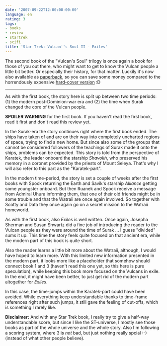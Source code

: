 ```yaml
---
date: '2007-09-22T12:00:00-00:00'
language: en
rating: 3
tags:
- books
- review
- startrek
- scifi
title: 'Star Trek: Vulcan''s Soul II - Exiles'
---
```



<img src="/media/2007/exiles.small.jpg" alt="" class="left" />The second book of the "Vulcan's Soul" trilogy is once again a book for those of you out there, who might want to get to know the Vulcan people a little bit better. Or especially their history, for that matter. Luckily it's now also available as [paperback](http://www.amazon.com/Vulcans-Soul-Trilogy-Book-Two/dp/0743463609/), so you can save some money compared to the horrendously expensive [hard-cover version](http://www.amazon.com/Vulcans-Soul-Trilogy-Book-Two/dp/0743463595/) :D

-------------------------------

As with the first book, the story here is split up between two time periods: (1) the modern post-Dominion-war era and (2) the time when Surak changed the core of the Vulcan people.

**SPOILER WARNING** for the first book. If you haven't read the first book, read it first and don't read this review yet.

In the Surak-era the story continues right where the first book ended. The ships have taken of and are on their way into completely uncharted regions of space, trying to find a new home. But since also some of the groups that cannot be considered followers of the teachings of Surak made it onto the ships, problems can be expected. This story is told from the perspective of Karatek, the leader onboard the starship *Shavokh*, who preserved his memory in a coronet provided by the priests of Mount Seleya. That's why I will also refer to this part as the "Karatek-part".

In the modern time-period, the story is set a couple of weeks after the first books with Spock returning the Earth and Savik's starship *Alliance* getting some youngster onboard. But then Ruanek and Spock receive a message from Admiral Uhura informing them, that one of their old friends might be in some trouble and that the Watraii are once again involved. So together with Scotty and Data they once again go on a secret mission to the Watraii homeworld.

As with the first book, also *Exiles* is well written. Once again, Josepha Sherman and Susan Shwartz did a fine job of introducing the reader to the Vulcan people as they were around the time of Surak ... I guess "divided" sums it up. This time the story feels quite focused on that ancient era, while the modern part of this book is quite short.

Also the reader learns a little bit more about the Watraii, although, I would have hoped to learn more. With this limited new information presented in the modern part, it looks more like a placeholder that somehow should connect book 1 and 3 (haven't read this one yet, so this here is pure speculation), while keeping this book more focused on the Vulcans in exile. In the end, it might have been better, to just get rid of the modern part altogether for *Exiles*.

In this case, the time-jumps within the Karatek-part could have been avoided. While everything keep understandable thanks to time-frame references right after such jumps, it still gave the feeling of cut-offs, which is something I rarely like.

**Disclaimer:** And with any Star Trek book, I really try to give a half-way understandable score, but since I like the ST-universe, I mostly see those books as part of the whole universe and the whole story. Also I'm following a scoring system, where 3 is *not* bad, but just nothing really spcial :-) (instead of what other people believe).
